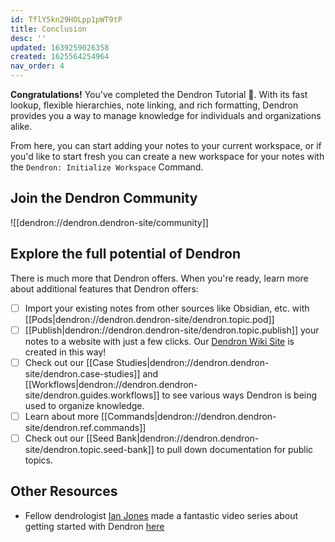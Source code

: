 ```yaml
---
id: TflY5kn29HOLpp1pWT9tP
title: Conclusion
desc: ''
updated: 1639259026358
created: 1625564254964
nav_order: 4
---
```


**Congratulations!** You've completed the Dendron Tutorial 🙌. With its fast lookup, flexible hierarchies, note linking, and rich formatting, Dendron provides you a way to manage knowledge for individuals and organizations alike.

From here, you can start adding your notes to your current workspace, or if you'd like to start fresh you can create a new workspace for your notes with the `Dendron: Initialize Workspace` Command.

## Join the Dendron Community

![[dendron://dendron.dendron-site/community]]

## Explore the full potential of Dendron

There is much more that Dendron offers. When you're ready, learn more about additional features that Dendron offers:

- [ ] Import your existing notes from other sources like Obsidian, etc. with [[Pods|dendron://dendron.dendron-site/dendron.topic.pod]]
- [ ] [[Publish|dendron://dendron.dendron-site/dendron.topic.publish]] your notes to a website with just a few clicks. Our [Dendron Wiki Site](https://wiki.dendron.so/) is created in this way!
- [ ] Check out our [[Case Studies|dendron://dendron.dendron-site/dendron.case-studies]] and [[Workflows|dendron://dendron.dendron-site/dendron.guides.workflows]] to see various ways Dendron is being used to organize knowledge.
- [ ] Learn about more [[Commands|dendron://dendron.dendron-site/dendron.ref.commands]]
- [ ] Check out our [[Seed Bank|dendron://dendron.dendron-site/dendron.topic.seed-bank]] to pull down documentation for public topics.

## Other Resources

- Fellow dendrologist [Ian Jones](https://github.com/theianjones) made a fantastic video series about getting started with Dendron [here](https://egghead.io/courses/build-a-personal-knowledge-management-system-with-dendron-b24b)
